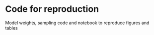 # Code for reproduction 
Model weights, sampling code and notebook to reproduce figures and tables

